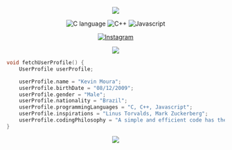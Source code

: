 

<p align="center">
  <img src="https://readme-typing-svg.demolab.com?font=Poppins&size=32&pause=1000&color=777777&width=450&lines=Hello World, I'm Kevin Moura">
</p>


<p align="center">
    <img src="https://img.shields.io/badge/-blue?logo=c" alt="C language">
    <img src="https://img.shields.io/badge/-blue?logo=cplusplus" alt="C++">
    <img src="https://img.shields.io/badge/-orange?logo=javascript" alt="Javascript">
</p>

<p align="center">
    <a href="https://instagram.com/kevin_mmoura.dev" target="_blank">
        <img src="https://img.shields.io/badge/@kevin_mmoura.dev-gray?logo=instagram" alt="Instagram">
    </a>
</p>

<p align="center">
  <img src="https://github-readme-stats.vercel.app/api?username=kevin-mmoura&theme=transparent">
</p>

```C++
void fetchUserProfile() {
    UserProfile userProfile;

    userProfile.name = "Kevin Moura";
    userProfile.birthDate = "08/12/2009";
    userProfile.gender = "Male";
    userProfile.nationality = "Brazil";
    userProfile.programmingLanguages = "C, C++, Javascript";
    userProfile.inspirations = "Linus Torvalds, Mark Zuckerberg";
    userProfile.codingPhilosophy = "A simple and efficient code has the power to become timeless; C is a great example of this.";
}

```

<p align="center">
  <img src="https://komarev.com/ghpvc/?username=kevin-mmoura" align="center">
</p>
